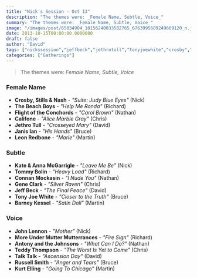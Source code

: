 ```yaml
---
title: "Nick's Session - Oct 13"
description: "The themes were: _Female Name, Subtle, Voice_"
summary: "The themes were: _Female Name, Subtle, Voice_"
image: "/images/post/65034904_10156240033582765_6763995689249669120_n.jpg"
date: 2013-10-15T00:00:00.0000000
draft: false
author: "David"
tags: ["nickssession","jeffbeck","jethrotull","tonyjoewhite","crosby","talktalk","johnlennon","califone","tommybolin","geneclark","kurtelling","thebeachboys","russellsmith","stillsandnash","teddythompson","connanmockasin","antonyandthejohnsons","kateandannamcgarrigle","janisian","leonredbone","barneykessel","flightoftheconchords","moreundermuttermutterrances"]
categories: ["Gatherings"]
---
```

> The themes were: _Female Name, Subtle, Voice_
### Female Name
- **Crosby, Stills & Nash** - _"Suite: Judy Blue Eyes"_ (Nick)
- **The Beach Boys** - _"Help Me Ronda"_ (Richard)
- **Flight of the Conchords** - _"Carol Brown"_ (Nathan)
- **Califone** - _"Alice Marble Gray"_ (Chris)
- **Jethro Tull** - _"Crosseyed Mary"_ (David)
- **Janis Ian** - _"His Hands"_ (Bruce)
- **Leon Redbone** - _"Marie"_ (Martin)
### Subtle
- **Kate & Anna McGarrigle** - _"Leave Me Be"_ (Nick)
- **Tommy Bolin** - _"Heavy Load"_ (Richard)
- **Connan Mockasin** - _"I Nude You"_ (Nathan)
- **Gene Clark** - _"Silver Raven"_ (Chris)
- **Jeff Beck** - _"The Final Peace"_ (David)
- **Tony Joe White** - _"Closer to the Truth"_ (Bruce)
- **Barney Kessel** - _"Satin Doll"_ (Martin)
### Voice
- **John Lennon** - _"Mother"_ (Nick)
- **More Under Mutter Mutterrances** - _"Fire Sign"_ (Richard)
- **Antony and the Johnsons** - _"What Can I Do?"_ (Nathan)
- **Teddy Thompson** - _"The Worst Is Yet to Come"_ (Chris)
- **Talk Talk** - _"Ascension Day"_ (David)
- **Russell Smith** - _"Anger and Tears"_ (Bruce)
- **Kurt Elling** - _"Going To Chicago"_ (Martin)
